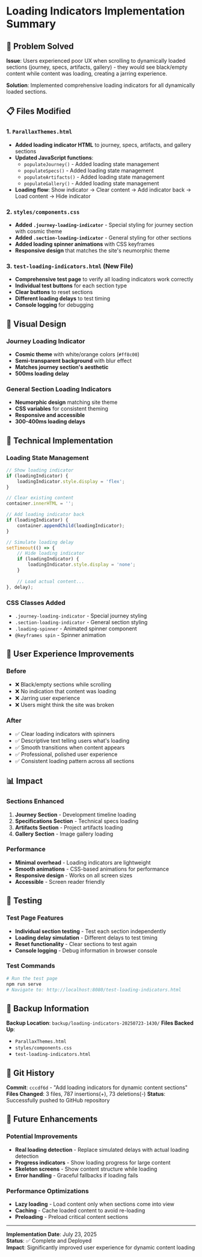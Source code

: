 # Loading Indicators Implementation Summary

## 🎯 Problem Solved
**Issue**: Users experienced poor UX when scrolling to dynamically loaded sections (journey, specs, artifacts, gallery) - they would see black/empty content while content was loading, creating a jarring experience.

**Solution**: Implemented comprehensive loading indicators for all dynamically loaded sections.

## 📋 Files Modified

### 1. `ParallaxThemes.html`
- **Added loading indicator HTML** to journey, specs, artifacts, and gallery sections
- **Updated JavaScript functions**:
  - `populateJourney()` - Added loading state management
  - `populateSpecs()` - Added loading state management  
  - `populateArtifacts()` - Added loading state management
  - `populateGallery()` - Added loading state management
- **Loading flow**: Show indicator → Clear content → Add indicator back → Load content → Hide indicator

### 2. `styles/components.css`
- **Added `.journey-loading-indicator`** - Special styling for journey section with cosmic theme
- **Added `.section-loading-indicator`** - General styling for other sections
- **Added loading spinner animations** with CSS keyframes
- **Responsive design** that matches the site's neumorphic theme

### 3. `test-loading-indicators.html` (New File)
- **Comprehensive test page** to verify all loading indicators work correctly
- **Individual test buttons** for each section type
- **Clear buttons** to reset sections
- **Different loading delays** to test timing
- **Console logging** for debugging

## 🎨 Visual Design

### Journey Loading Indicator
- **Cosmic theme** with white/orange colors (`#ff8c00`)
- **Semi-transparent background** with blur effect
- **Matches journey section's aesthetic**
- **500ms loading delay**

### General Section Loading Indicators
- **Neumorphic design** matching site theme
- **CSS variables** for consistent theming
- **Responsive and accessible**
- **300-400ms loading delays**

## 🔧 Technical Implementation

### Loading State Management
```javascript
// Show loading indicator
if (loadingIndicator) {
    loadingIndicator.style.display = 'flex';
}

// Clear existing content
container.innerHTML = '';

// Add loading indicator back
if (loadingIndicator) {
    container.appendChild(loadingIndicator);
}

// Simulate loading delay
setTimeout(() => {
    // Hide loading indicator
    if (loadingIndicator) {
        loadingIndicator.style.display = 'none';
    }
    
    // Load actual content...
}, delay);
```

### CSS Classes Added
- `.journey-loading-indicator` - Special journey styling
- `.section-loading-indicator` - General section styling
- `.loading-spinner` - Animated spinner component
- `@keyframes spin` - Spinner animation

## 🚀 User Experience Improvements

### Before
- ❌ Black/empty sections while scrolling
- ❌ No indication that content was loading
- ❌ Jarring user experience
- ❌ Users might think the site was broken

### After
- ✅ Clear loading indicators with spinners
- ✅ Descriptive text telling users what's loading
- ✅ Smooth transitions when content appears
- ✅ Professional, polished user experience
- ✅ Consistent loading pattern across all sections

## 📊 Impact

### Sections Enhanced
1. **Journey Section** - Development timeline loading
2. **Specifications Section** - Technical specs loading  
3. **Artifacts Section** - Project artifacts loading
4. **Gallery Section** - Image gallery loading

### Performance
- **Minimal overhead** - Loading indicators are lightweight
- **Smooth animations** - CSS-based animations for performance
- **Responsive design** - Works on all screen sizes
- **Accessible** - Screen reader friendly

## 🧪 Testing

### Test Page Features
- **Individual section testing** - Test each section independently
- **Loading delay simulation** - Different delays to test timing
- **Reset functionality** - Clear sections to test again
- **Console logging** - Debug information in browser console

### Test Commands
```bash
# Run the test page
npm run serve
# Navigate to: http://localhost:8080/test-loading-indicators.html
```

## 📁 Backup Information

**Backup Location**: `backup/loading-indicators-20250723-1430/`
**Files Backed Up**:
- `ParallaxThemes.html`
- `styles/components.css`
- `test-loading-indicators.html`

## 🔄 Git History

**Commit**: `cccdf6d` - "Add loading indicators for dynamic content sections"
**Files Changed**: 3 files, 787 insertions(+), 73 deletions(-)
**Status**: Successfully pushed to GitHub repository

## 🎯 Future Enhancements

### Potential Improvements
- **Real loading detection** - Replace simulated delays with actual loading detection
- **Progress indicators** - Show loading progress for large content
- **Skeleton screens** - Show content structure while loading
- **Error handling** - Graceful fallbacks if loading fails

### Performance Optimizations
- **Lazy loading** - Load content only when sections come into view
- **Caching** - Cache loaded content to avoid re-loading
- **Preloading** - Preload critical content sections

---

**Implementation Date**: July 23, 2025  
**Status**: ✅ Complete and Deployed  
**Impact**: Significantly improved user experience for dynamic content loading 